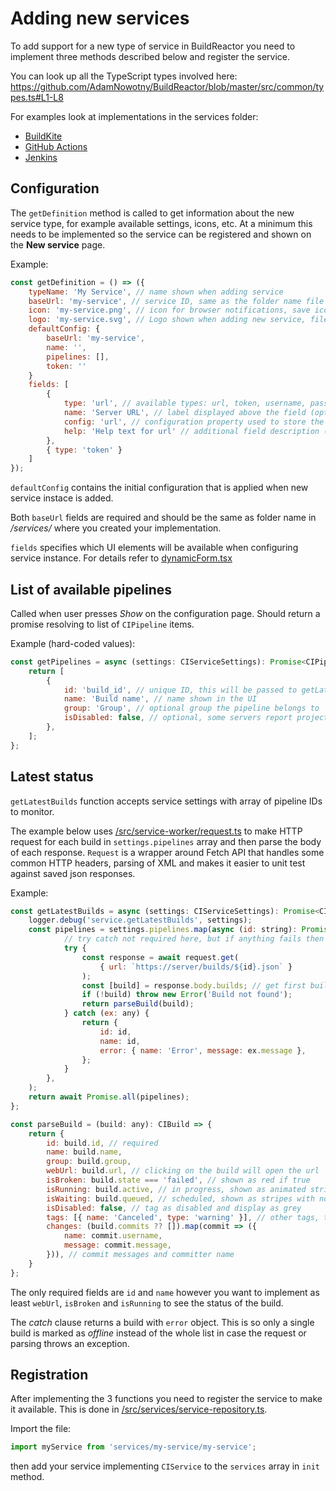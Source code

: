 # Adding new services

To add support for a new type of service in BuildReactor you need to implement three methods described below and register the service.

You can look up all the TypeScript types involved here:
https://github.com/AdamNowotny/BuildReactor/blob/master/src/common/types.ts#L1-L8

For examples look at implementations in the services folder:

-   [BuildKite](../src/services/buildkite/buildkite.ts)
-   [GitHub Actions](../src/services/github/github.ts)
-   [Jenkins](../src/services/jenkins/jenkins.ts)

## Configuration

The `getDefinition` method is called to get information about the new service type, for example available settings, icons, etc. At a minimum this needs to be implemented so the service can be registered and shown on the **New service** page.

Example:

```js
const getDefinition = () => ({
    typeName: 'My Service', // name shown when adding service
    baseUrl: 'my-service', // service ID, same as the folder name file is in
    icon: 'my-service.png', // icon for browser notifications, save icon as /public/icons/my-service.png
    logo: 'my-service.svg', // Logo shown when adding new service, files in /publics/
    defaultConfig: {
        baseUrl: 'my-service',
        name: '',
        pipelines: [],
        token: ''
    }
    fields: [
        {
            type: 'url', // available types: url, token, username, password, branch
            name: 'Server URL', // label displayed above the field (optional)
            config: 'url', // configuration property used to store the value (optional)
            help: 'Help text for url' // additional field description (optional)
        },
        { type: 'token' }
    ]
});
```

`defaultConfig` contains the initial configuration that is applied when new service instace is added.

Both `baseUrl` fields are required and should be the same as folder name in _/services/_ where you created your implementation.

`fields` specifies which UI elements will be available when configuring service instance. For details refer to [dynamicForm.tsx](../src/options/pages/service/components/dynamicForm.tsx)

## List of available pipelines

Called when user presses _Show_ on the configuration page. Should return a promise resolving to list of `CIPipeline` items.

Example (hard-coded values):

```js
const getPipelines = async (settings: CIServiceSettings): Promise<CIPipeline[]> => {
    return [
        {
            id: 'build_id', // unique ID, this will be passed to getLatestBuilds
            name: 'Build name', // name shown in the UI
            group: 'Group', // optional group the pipeline belongs to
            isDisabled: false, // optional, some servers report projects as not buildable/disabled
        },
    ];
};
```

## Latest status

`getLatestBuilds` function accepts service settings with array of pipeline IDs to monitor.

The example below uses [/src/service-worker/request.ts](../src/service-worker/request.ts) to make HTTP request for each build in `settings.pipelines` array and then parse the body of each response. `Request` is a wrapper around Fetch API that handles some common HTTP headers, parsing of XML and makes it easier to unit test against saved json responses.

Example:

```js
const getLatestBuilds = async (settings: CIServiceSettings): Promise<CIBuild[]> => {
    logger.debug('service.getLatestBuilds', settings);
    const pipelines = settings.pipelines.map(async (id: string): Promise<CIBuild> => {
            // try catch not required here, but if anything fails then ALL builds for a service would be shown as offline
            try {
                const response = await request.get(
                    { url: `https://server/builds/${id}.json` }
                );
                const [build] = response.body.builds; // get first build item
                if (!build) throw new Error('Build not found');
                return parseBuild(build);
            } catch (ex: any) {
                return {
                    id: id,
                    name: id,
                    error: { name: 'Error', message: ex.message },
                };
            }
        },
    );
    return await Promise.all(pipelines);
};

const parseBuild = (build: any): CIBuild => {
    return {
        id: build.id, // required
        name: build.name,
        group: build.group,
        webUrl: build.url, // clicking on the build will open the url
        isBroken: build.state === 'failed', // shown as red if true
        isRunning: build.active, // in progress, shown as animated stripes
        isWaiting: build.queued, // scheduled, shown as stripes with no animation
        isDisabled: false, // tag as disabled and display as grey
        tags: [{ name: 'Canceled', type: 'warning' }], // other tags, type is optional (warning displayed yellow)
        changes: (build.commits ?? []).map(commit => ({
            name: commit.username,
            message: commit.message,
        })), // commit messages and committer name
    }
};
```

The only required fields are `id` and `name` however you want to implement as least `webUrl`, `isBroken` and `isRunning` to see the status of the build.

The _catch_ clause returns a build with `error` object. This is so only a single build is marked as _offline_ instead of the whole list in case the request or parsing throws an exception.

## Registration

After implementing the 3 functions you need to register the service to make it available. This is done in [/src/services/service-repository.ts](../src/services/service-repository.ts).

Import the file:

```js
import myService from 'services/my-service/my-service';
```

then add your service implementing `CIService` to the `services` array in `init` method.
